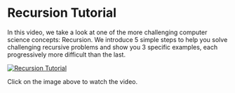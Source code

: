 # Recursion Tutorial

In this video, we take a look at one of the more challenging computer science concepts: Recursion. We introduce 5 simple steps to help you solve challenging recursive problems and show you 3 specific examples, each progressively more difficult than the last.

[![Recursion Tutorial](https://img.youtube.com/vi/ngCos392W4w/0.jpg)](https://youtu.be/ngCos392W4w?list=PLpXOY-RxVRTM_-Lvss2ezy1lVl6VUrzW2&t=1128)

Click on the image above to watch the video.
